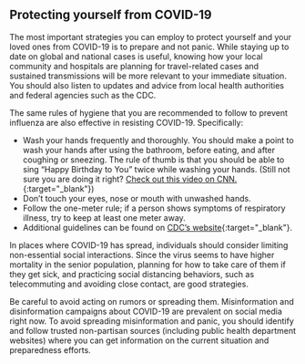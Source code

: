 ## Protecting yourself from COVID-19

The most important strategies you can employ to protect yourself and your loved ones from COVID-19 is to prepare and not panic. While staying up to date on global and national cases is useful, knowing how your local community and hospitals are planning for travel-related cases and sustained transmissions will be more relevant to your immediate situation. You should also listen to updates and advice from local health authorities and federal agencies such as the CDC. 
 
The same rules of hygiene that you are recommended to follow to prevent influenza are also effective in resisting COVID-19. Specifically:
- Wash your hands frequently and thoroughly.  You should make a point to wash your hands after using the bathroom, before eating, and after coughing or sneezing. The rule of thumb is that you should be able to sing “Happy Birthday to You” twice while washing your hands. (Still not sure you are doing it right?  [Check out this video on CNN.](https://www.cnn.com/2020/02/28/health/how-to-wash-hands-coronavirus-trnd/index.html){:target="_blank"}) 
- Don’t touch your eyes, nose or mouth with unwashed hands.
- Follow the one-meter rule; if a person shows symptoms of respiratory illness, try to keep at least one meter away.
- Additional guidelines can be found on [CDC’s website](https://www.cdc.gov/coronavirus/2019-ncov/about/prevention-treatment.html){:target="_blank"}.
 
In places where COVID-19 has spread, individuals should consider limiting non-essential social interactions. Since the virus seems to have higher mortality in the senior population, planning for how to take care of them if they get sick, and practicing social distancing behaviors, such as telecommuting and avoiding close contact, are good strategies.
 
Be careful to avoid acting on rumors or spreading them. Misinformation and disinformation campaigns about COVID-19 are prevalent on social media right now. To avoid spreading misinformation and panic, you should identify and follow trusted non-partisan sources (including public health department websites) where you can get information on the current situation and preparedness efforts. 

